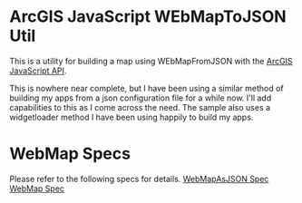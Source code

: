 # ArcGIS JavaScript WEbMapToJSON Util
This is a utility for building a map using WEbMapFromJSON with the [ArcGIS JavaScript API](http://help.arcgis.com/en/webapi/javascript/arcgis/).

This is nowhere near complete, but I have been using a similar method of
building my apps from a json configuration file for a while now. I'll add
capabilities to this as I come across the need. The sample also uses a
widgetloader method I have been using happily to build my apps.

# WebMap Specs
Please refer to the following specs for details.
[WebMapAsJSON Spec](http://resources.arcgis.com/en/help/arcgis-web-map-json/#/Web_map_data/02qt0000000q000000/)
[WebMap Spec](http://resources.arcgis.com/en/help/main/10.1/index.html#//0154000004w8000000)
